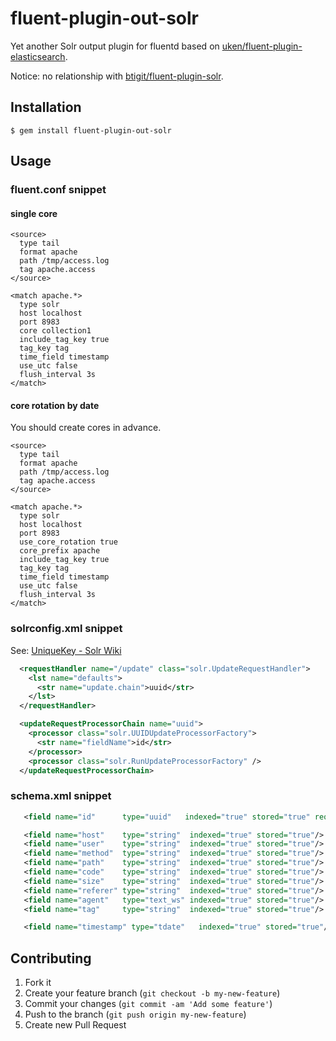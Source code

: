 # fluent-plugin-out-solr

Yet another Solr output plugin for fluentd based on [uken/fluent-plugin-elasticsearch](https://github.com/uken/fluent-plugin-elasticsearch).

Notice: no relationship with [btigit/fluent-plugin-solr](https://github.com/btigit/fluent-plugin-solr).

## Installation

    $ gem install fluent-plugin-out-solr

## Usage

### fluent.conf snippet

#### single core

```
<source>
  type tail
  format apache
  path /tmp/access.log
  tag apache.access
</source>

<match apache.*>
  type solr
  host localhost
  port 8983
  core collection1
  include_tag_key true
  tag_key tag
  time_field timestamp
  use_utc false
  flush_interval 3s
</match>
```

#### core rotation by date

You should create cores in advance.

```
<source>
  type tail
  format apache
  path /tmp/access.log
  tag apache.access
</source>

<match apache.*>
  type solr
  host localhost
  port 8983
  use_core_rotation true
  core_prefix apache
  include_tag_key true
  tag_key tag
  time_field timestamp
  use_utc false
  flush_interval 3s
</match>
```

### solrconfig.xml snippet

See: [UniqueKey - Solr Wiki](https://wiki.apache.org/solr/UniqueKey)

```xml
  <requestHandler name="/update" class="solr.UpdateRequestHandler">
    <lst name="defaults">
      <str name="update.chain">uuid</str>
    </lst>
  </requestHandler>

  <updateRequestProcessorChain name="uuid">
    <processor class="solr.UUIDUpdateProcessorFactory">
      <str name="fieldName">id</str>
    </processor>
    <processor class="solr.RunUpdateProcessorFactory" />
  </updateRequestProcessorChain>
```

### schema.xml snippet

```xml
   <field name="id"      type="uuid"   indexed="true" stored="true" required="true"/>

   <field name="host"    type="string"  indexed="true" stored="true"/>
   <field name="user"    type="string"  indexed="true" stored="true"/>
   <field name="method"  type="string"  indexed="true" stored="true"/>
   <field name="path"    type="string"  indexed="true" stored="true"/>
   <field name="code"    type="string"  indexed="true" stored="true"/>
   <field name="size"    type="string"  indexed="true" stored="true"/>
   <field name="referer" type="string"  indexed="true" stored="true"/>
   <field name="agent"   type="text_ws" indexed="true" stored="true"/>
   <field name="tag"     type="string"  indexed="true" stored="true"/>

   <field name="timestamp" type="tdate"   indexed="true" stored="true"/>
```

## Contributing

1. Fork it
2. Create your feature branch (`git checkout -b my-new-feature`)
3. Commit your changes (`git commit -am 'Add some feature'`)
4. Push to the branch (`git push origin my-new-feature`)
5. Create new Pull Request
